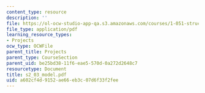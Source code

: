 ```yaml
---
content_type: resource
description: ''
file: https://ol-ocw-studio-app-qa.s3.amazonaws.com/courses/1-051-structural-engineering-design-fall-2003/a602cf4d9152ae66eb3c07d6f33f2fee_s2_03_model.pdf
file_type: application/pdf
learning_resource_types:
- Projects
ocw_type: OCWFile
parent_title: Projects
parent_type: CourseSection
parent_uid: be25bd38-11f6-eae5-570d-0a272d2648c7
resourcetype: Document
title: s2_03_model.pdf
uid: a602cf4d-9152-ae66-eb3c-07d6f33f2fee
---
```

